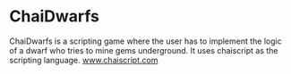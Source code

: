 # ChaiDwarfs
ChaiDwarfs is a scripting game where the user has to implement the logic of a dwarf who tries to mine gems underground.
It uses chaiscript as the scripting language. www.chaiscript.com
